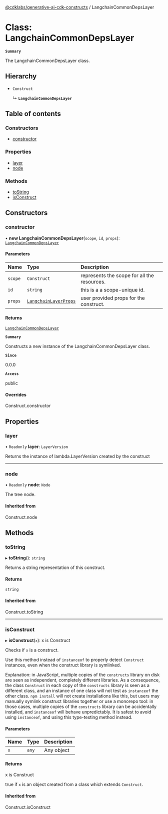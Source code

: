 [@cdklabs/generative-ai-cdk-constructs](../README.md) / LangchainCommonDepsLayer

# Class: LangchainCommonDepsLayer

**`Summary`**

The LangchainCommonDepsLayer class.

## Hierarchy

- `Construct`

  ↳ **`LangchainCommonDepsLayer`**

## Table of contents

### Constructors

- [constructor](LangchainCommonDepsLayer.md#constructor)

### Properties

- [layer](LangchainCommonDepsLayer.md#layer)
- [node](LangchainCommonDepsLayer.md#node)

### Methods

- [toString](LangchainCommonDepsLayer.md#tostring)
- [isConstruct](LangchainCommonDepsLayer.md#isconstruct)

## Constructors

### constructor

• **new LangchainCommonDepsLayer**(`scope`, `id`, `props`): [`LangchainCommonDepsLayer`](LangchainCommonDepsLayer.md)

#### Parameters

| Name | Type | Description |
| :------ | :------ | :------ |
| `scope` | `Construct` | represents the scope for all the resources. |
| `id` | `string` | this is a a scope-unique id. |
| `props` | [`LangchainLayerProps`](../interfaces/LangchainLayerProps.md) | user provided props for the construct. |

#### Returns

[`LangchainCommonDepsLayer`](LangchainCommonDepsLayer.md)

**`Summary`**

Constructs a new instance of the LangchainCommonDepsLayer class.

**`Since`**

0.0.0

**`Access`**

public

#### Overrides

Construct.constructor

## Properties

### layer

• `Readonly` **layer**: `LayerVersion`

Returns the instance of lambda.LayerVersion created by the construct

___

### node

• `Readonly` **node**: `Node`

The tree node.

#### Inherited from

Construct.node

## Methods

### toString

▸ **toString**(): `string`

Returns a string representation of this construct.

#### Returns

`string`

#### Inherited from

Construct.toString

___

### isConstruct

▸ **isConstruct**(`x`): x is Construct

Checks if `x` is a construct.

Use this method instead of `instanceof` to properly detect `Construct`
instances, even when the construct library is symlinked.

Explanation: in JavaScript, multiple copies of the `constructs` library on
disk are seen as independent, completely different libraries. As a
consequence, the class `Construct` in each copy of the `constructs` library
is seen as a different class, and an instance of one class will not test as
`instanceof` the other class. `npm install` will not create installations
like this, but users may manually symlink construct libraries together or
use a monorepo tool: in those cases, multiple copies of the `constructs`
library can be accidentally installed, and `instanceof` will behave
unpredictably. It is safest to avoid using `instanceof`, and using
this type-testing method instead.

#### Parameters

| Name | Type | Description |
| :------ | :------ | :------ |
| `x` | `any` | Any object |

#### Returns

x is Construct

true if `x` is an object created from a class which extends `Construct`.

#### Inherited from

Construct.isConstruct
